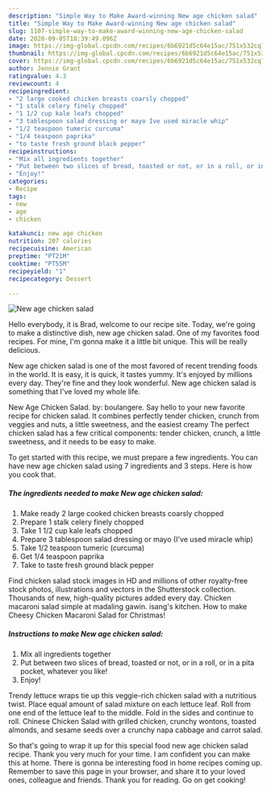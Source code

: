 ```yaml
---
description: "Simple Way to Make Award-winning New age chicken salad"
title: "Simple Way to Make Award-winning New age chicken salad"
slug: 1107-simple-way-to-make-award-winning-new-age-chicken-salad
date: 2020-09-05T18:39:49.096Z
image: https://img-global.cpcdn.com/recipes/6b6921d5c64e15ac/751x532cq70/new-age-chicken-salad-recipe-main-photo.jpg
thumbnail: https://img-global.cpcdn.com/recipes/6b6921d5c64e15ac/751x532cq70/new-age-chicken-salad-recipe-main-photo.jpg
cover: https://img-global.cpcdn.com/recipes/6b6921d5c64e15ac/751x532cq70/new-age-chicken-salad-recipe-main-photo.jpg
author: Jennie Grant
ratingvalue: 4.3
reviewcount: 4
recipeingredient:
- "2 large cooked chicken breasts coarsly chopped"
- "1 stalk celery finely chopped"
- "1 1/2 cup kale leafs chopped"
- "3 tablespoon salad dressing or mayo Ive used miracle whip"
- "1/2 teaspoon tumeric curcuma"
- "1/4 teaspoon paprika"
- "to taste fresh ground black pepper"
recipeinstructions:
- "Mix all ingredients together"
- "Put between two slices of bread, toasted or not, or in a roll, or in a pita pocket, whatever you like!"
- "Enjoy!"
categories:
- Recipe
tags:
- new
- age
- chicken

katakunci: new age chicken 
nutrition: 207 calories
recipecuisine: American
preptime: "PT21M"
cooktime: "PT55M"
recipeyield: "1"
recipecategory: Dessert

---
```



![New age chicken salad](https://img-global.cpcdn.com/recipes/6b6921d5c64e15ac/751x532cq70/new-age-chicken-salad-recipe-main-photo.jpg)

Hello everybody, it is Brad, welcome to our recipe site. Today, we're going to make a distinctive dish, new age chicken salad. One of my favorites food recipes. For mine, I'm gonna make it a little bit unique. This will be really delicious.

New age chicken salad is one of the most favored of recent trending foods in the world. It is easy, it is quick, it tastes yummy. It's enjoyed by millions every day. They're fine and they look wonderful. New age chicken salad is something that I've loved my whole life.

New Age Chicken Salad. by: boulangere. Say hello to your new favorite recipe for chicken salad. It combines perfectly tender chicken, crunch from veggies and nuts, a little sweetness, and the easiest creamy The perfect chicken salad has a few critical components: tender chicken, crunch, a little sweetness, and it needs to be easy to make.


To get started with this recipe, we must prepare a few ingredients. You can have new age chicken salad using 7 ingredients and 3 steps. Here is how you cook that.

<!--inarticleads1-->

##### The ingredients needed to make New age chicken salad:

1. Make ready 2 large cooked chicken breasts coarsly chopped
1. Prepare 1 stalk celery finely chopped
1. Take 1 1/2 cup kale leafs chopped
1. Prepare 3 tablespoon salad dressing or mayo (I&#39;ve used miracle whip)
1. Take 1/2 teaspoon tumeric (curcuma)
1. Get 1/4 teaspoon paprika
1. Take to taste fresh ground black pepper


Find chicken salad stock images in HD and millions of other royalty-free stock photos, illustrations and vectors in the Shutterstock collection. Thousands of new, high-quality pictures added every day. Chicken macaroni salad simple at madaling gawin. isang&#39;s kitchen. How to make Cheesy Chicken Macaroni Salad for Christmas! 

<!--inarticleads2-->

##### Instructions to make New age chicken salad:

1. Mix all ingredients together
1. Put between two slices of bread, toasted or not, or in a roll, or in a pita pocket, whatever you like!
1. Enjoy!


Trendy lettuce wraps tie up this veggie-rich chicken salad with a nutritious twist. Place equal amount of salad mixture on each lettuce leaf. Roll from one end of the lettuce leaf to the middle. Fold in the sides and continue to roll. Chinese Chicken Salad with grilled chicken, crunchy wontons, toasted almonds, and sesame seeds over a crunchy napa cabbage and carrot salad. 

So that's going to wrap it up for this special food new age chicken salad recipe. Thank you very much for your time. I am confident you can make this at home. There is gonna be interesting food in home recipes coming up. Remember to save this page in your browser, and share it to your loved ones, colleague and friends. Thank you for reading. Go on get cooking!
